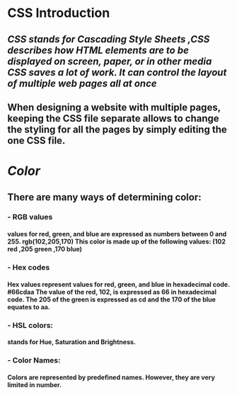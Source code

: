 #  CSS Introduction
## ***CSS stands for Cascading Style Sheets ,CSS describes how HTML elements are to be displayed on screen, paper, or in other media CSS saves a lot of work. It can control the layout of multiple web pages all at once***
## When designing a website with multiple pages, keeping the CSS file separate allows to change the styling for all the pages by simply editing the one CSS file.


# ***Color***
## There are many ways of determining color:
### - **RGB values**
#### values for red, green, and blue are expressed as numbers between 0 and 255. rgb(102,205,170) This color is made up of the following values: (102 red ,205 green ,170 blue)

### - **Hex codes**
#### Hex values represent values for red, green, and blue in hexadecimal code. #66cdaa The value of the red, 102, is expressed as 66 in hexadecimal code. The 205 of the green is expressed as cd and the 170 of the blue equates to aa.

### - **HSL colors:**
#### stands for Hue, Saturation and Brightness.


### - **Color Names:**
#### Colors are represented by predefined names. However, they are very limited in number.
